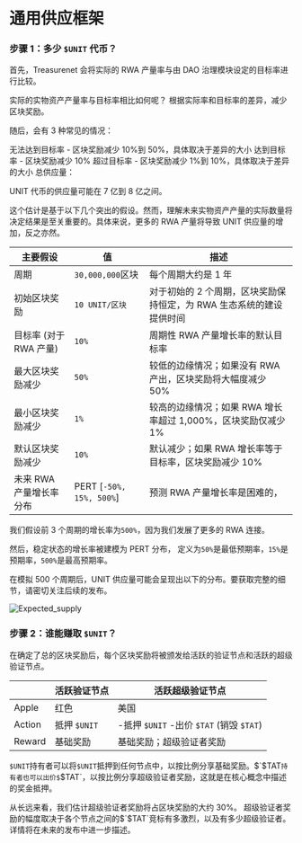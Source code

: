 # 通用供应框架

### 步骤 1：多少 `$UNIT` 代币？

首先，Treasurenet 会将实际的 RWA 产量率与由 DAO 治理模块设定的目标率进行比较。

实际的实物资产产量率与目标率相比如何呢？
根据实际率和目标率的差异，减少区块奖励。

随后，会有 3 种常见的情况：

无法达到目标率 - 区块奖励减少 10%到 50%，具体取决于差异的大小
达到目标率 - 区块奖励减少 10%
超过目标率 - 区块奖励减少 1%到 10%，具体取决于差异的大小
总供应量：

UNIT 代币的供应量可能在 7 亿到 8 亿之间。

这个估计是基于以下几个突出的假设。然而，理解未来实物资产产量的实际数量将决定结果是至关重要的。具体来说，更多的 RWA 产量将导致 UNIT 供应量的增加，反之亦然。

| 主要假设                | 值                       | 描述                                                                 |
| ----------------------- | ------------------------ | -------------------------------------------------------------------- |
| 周期                    | `30,000,000`区块         | 每个周期大约是 1 年                                                  |
| 初始区块奖励            | `10 UNIT/区块`           | 对于初始的 2 个周期，区块奖励保持恒定，为 RWA 生态系统的建设提供时间 |
| 目标率 (对于 RWA 产量)  | `10%`                    | 周期性 RWA 产量增长率的默认目标率                                    |
| 最大区块奖励减少        | `50%`                    | 较低的边缘情况；如果没有 RWA 产出，区块奖励将大幅度减少 50%          |
| 最小区块奖励减少        | `1%`                     | 较高的边缘情况；如果 RWA 增长率超过 1,000%，区块奖励仅减少 1%        |
| 默认区块奖励减少        | `10%`                    | 默认减少；如果 RWA 增长率等于目标率，区块奖励减少 10%                |
| 未来 RWA 产量增长率分布 | PERT [`-50%, 15%, 500%`] | 预测 RWA 产量增长率是困难的，                                        |

我们假设前 3 个周期的增长率为`500%`，因为我们发展了更多的 RWA 连接。

然后，稳定状态的增长率被建模为 PERT 分布，
定义为`50%`是最低预期率，`15%`是预期率，`500%`是最高预期率。

在模拟 500 个周期后，UNIT 供应量可能会呈现出以下的分布。要获取完整的细节，请密切关注后续的发布。

![Expected_supply](/img/docs/expected_supply.png)

### 步骤 2：谁能赚取 `$UNIT`？

在确定了总的区块奖励后，每个区块奖励将被颁发给活跃的验证节点和活跃的超级验证节点。

|        | 活跃验证节点 | 活跃超级验证节点                         |
| ------ | ------------ | ---------------------------------------- |
| Apple  | 红色         | 美国                                     |
| Action | 抵押 `$UNIT` | -抵押 `$UNIT` -出价 `$TAT` (销毁 `$TAT`) |
| Reward | 基础奖励     | 基础奖励；超级验证者奖励                 |

`$UNIT`持有者可以将`$UNIT`抵押到任何节点中，以按比例分享基础奖励。$`$TAT`持有者也可以出价$`$TAT`，以按比例分享超级验证者奖励，这就是在核心概念中描述的奖金抵押。

从长远来看，我们估计超级验证者奖励将占区块奖励的大约 30%。
超级验证者奖励的幅度取决于各个节点之间的$`$TAT`竞标有多激烈，以及有多少超级验证者。详情将在未来的发布中进一步描述。
